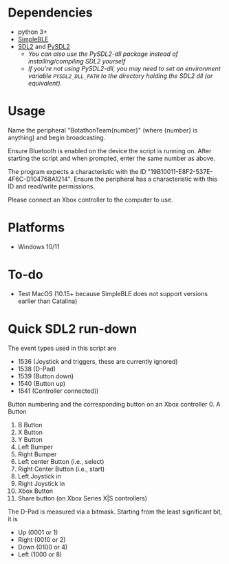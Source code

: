 # Dependencies
* python 3+
* [SimpleBLE](https://github.com/OpenBluetoothToolbox/SimpleBLE)
* [SDL2](https://wiki.libsdl.org/SDL2/Installation) and [PySDL2](https://github.com/py-sdl/py-sdl2/tree/master)
  * *You can also use the PySDL2-dll package instead of installing/compiling SDL2 yourself*
  * *If you're not using PySDL2-dll, you may need to set an environment variable `PYSDL2_DLL_PATH` to the directory holding the SDL2 dll (or equivalent).*
# Usage

Name the peripheral "BotathonTeam{number}" (where {number} is anything) and begin broadcasting.

Ensure Bluetooth is enabled on the device the script is running on. After starting the script and when prompted, enter the same number as above.

The program expects a characteristic with the ID "19B10011-E8F2-537E-4F6C-D104768A1214". Ensure the peripheral has a characteristic with this ID and read/write permissions.

Please connect an Xbox controller to the computer to use.

# Platforms
* Windows 10/11

# To-do
* Test MacOS (10.15+ because SimpleBLE does not support versions earlier than Catalina)

# Quick SDL2 run-down
The event types used in this script are
 * 1536 (Joystick and triggers, these are currently ignored)
 * 1538 (D-Pad)
 * 1539 (Button down)
 * 1540 (Button up)
 * 1541 (Controller connected))

Button numbering and the corresponding button on an Xbox controller
0. A Button
1.  B Button
2.  X Button
3.  Y Button
4.  Left Bumper
5.  Right Bumper
6.  Left center Button (i.e., select)
7.  Right Center Button (i.e., start)
8.  Left Joystick in
9.  Right Joystick in
10. Xbox Button
11. Share button (on Xbox Series X|S controllers) 

The D-Pad is measured via a bitmask. Starting from the least significant bit, it is
* Up (0001 or 1)
* Right (0010 or 2)
* Down (0100 or 4)
* Left (1000 or 8)